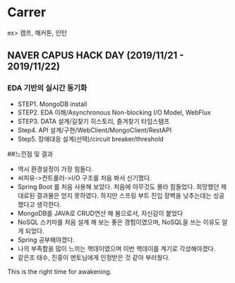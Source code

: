 # Carrer
ex> 캠프, 해커톤, 인턴

## NAVER CAPUS HACK DAY (2019/11/21 - 2019/11/22)

### EDA 기반의 실시간 동기화
- STEP1. MongoDB install
- STEP2. EDA 이해/Asynchronous Non-blocking I/O Model, WebFlux
- STEP3. DATA 설계/길찾기 히스토리, 즐겨찾기 타임스탬프
- Step4. API 설계/구현/WebClient/MongoClient/RestAPI
- Step5. 장애대응 설계(선택)/circuit breaker/threshold	

	
##느낀점 및 결과
- 역시 환경설정이 가장 힘들다.
- 씨피유->컨트롤러->I/O 구조를 처음 봐서 신기했다.
- Spring Boot 를 처음 사용해 보았다. 처음에 아무것도 몰라 힘들었다. 희망했던 제대로된 결과물은 얻지 못하였다. 하지만 스프링 부트 진입 장벽을 낮추는데는 성공했다고 생각한다.
- MongoDB를 JAVA로 CRUD연산 해 봄으로서, 자신감이 붙었다
- NoSQL 스키마를 처음 설계 해 보는 좋은 경험이였으며, NoSQL을 쓰는 이유도 알게 되었다.
- Spring 공부해야겠다.
- 나의 부족함을 많이 느끼는 핵데이였으며 이번 핵데이를 계기로 각성해야겠다.
- 같은조 태수, 진홍이 멘토님에게 인정받은 것 같아 부러웠다.

This is the right time for awakening.

